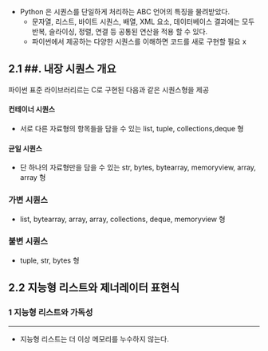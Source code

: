 -  Python 은 시퀀스를 단일하게 처리하는 ABC 언어의 특징을 물려받았다.
    - 문자열, 리스트, 바이트 시퀀스, 배열, XML 요소, 데이터베이스 결과에는 모두 반복, 슬라이싱, 정렬, 연결 등 공통된 연산을 적용 할 수 있다.
    - 파이썬에서 제공하는 다양한 시퀀스를 이해하면 코드를 새로 구현할 필요 x

## 2.1 ##. 내장 시퀀스 개요


파이썬 표준 라이브러리르는 C로 구현된 다음과 같은 시퀀스형을 제공
#### 컨테이너 시퀀스
- 서로 다른 자료형의 항목들을 담을 수 있는 list, tuple, collections,deque 형

#### 균일 시퀀스
- 단 하나의 자료형만을 담을 수 있는 str, bytes, bytearray, memoryview, array, array 형

###  가변 시퀀스
- list, bytearray, array, array, collections, deque, memoryview 형

### 불변 시퀀스
- tuple, str, bytes 형



## 2.2 지능형 리스트와 제너레이터 표현식

### 1 지능형 리스트와 가독성 
----
- 지능형 리스트는 더 이상 메모리를 누수하지 않는다.